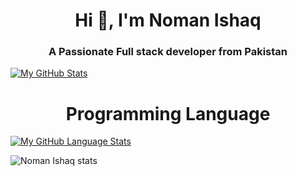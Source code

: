 <h1 align="center">Hi 👋, I'm Noman Ishaq</h1>
<h3 align="center" style="">A Passionate Full stack developer from Pakistan</h3>


[![My GitHub Stats](https://github-readme-stats.vercel.app/api/?username=nomanishaq&count_private=true&theme=tokyonight&showicons=true)]()


<h1 align="center">Programming Language</h1>


[![My GitHub Language Stats](https://github-readme-stats.vercel.app/api/top-langs/?username=nomanishaq&langs_count=5&theme=tokyonight)]()



![Noman Ishaq stats](https://github-readme-stats.vercel.app/api?username=nomanishaq&show_icons=true&theme=radical)

